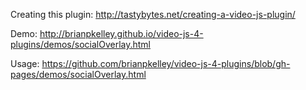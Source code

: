 Creating this plugin: http://tastybytes.net/creating-a-video-js-plugin/

Demo: http://brianpkelley.github.io/video-js-4-plugins/demos/socialOverlay.html

Usage: https://github.com/brianpkelley/video-js-4-plugins/blob/gh-pages/demos/socialOverlay.html
